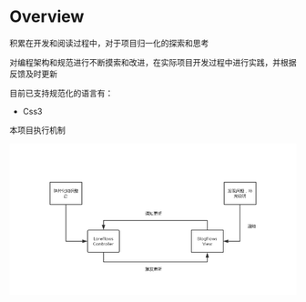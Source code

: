 # Overview

积累在开发和阅读过程中，对于项目归一化的探索和思考

对编程架构和规范进行不断摸索和改进，在实际项目开发过程中进行实践，并根据反馈及时更新

目前已支持规范化的语言有：

- Css3


本项目执行机制

![workFlows](../flows.png)